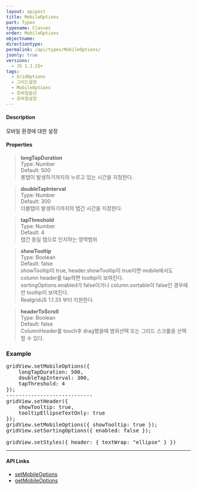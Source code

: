 ```yaml
---
layout: apipost
title: MobileOptions
part: Types
typename: Classes
order: MobileOptions
objectname: 
directiontype: 
permalink: /api/types/MobileOptions/
jsonly: true
versions:
  - JS 1.1.25+
tags:
  - GridOptions
  - 그리드설정
  - MobileOptions
  - 모바일옵션
  - 모바일설정
---
```


#### Description

 모바일 환경에 대한 설정

#### Properties

> **longTapDuration**  
> Type: Number     
> Default: 500  
> 롱탭이 발생하기까지의 누르고 있는 시간을 지정한다.    

> **doubleTapInterval**  
> Type: Number  
> Default: 300    
> 더블탭이 발생하기까지의 탭간 시간을 지정한다. 

> **tapThreshold**  
> Type: Number        
> Default: 4     
> 탭간 동일 탭으로 인지하는 영역범위      

> **showTooltip**  
> Type: Boolean        
> Default: false           
> showTooltip이 true, header.showTooltip이 true이면 mobile에서도 column header를 tap하면 tooltip이 보여진다.  
> sortingOptions.enabled가 false이거나 column.sortable이 false인 경우에만 tooltip이 보여진다.              
> RealgridJS 1.1.33 부터 지원한다.  

> **headerToScroll**  
> Type: Boolean        
> Default: false  
> ColumnHeader를 touch후 drag했을때 범위선택 또는 그리드 스크롤을 선택할 수 있다.  

### Example  

<pre class="prettyprint">
gridView.setMobileOptions({
    longTapDuration: 500,
    doubleTapInterval: 300,
    tapThreshold: 4
});
----------------------------
gridView.setHeader({
    showTooltip: true,
    tooltipEllipseTextOnly: true
});
gridView.setMobileOptions({ showTooltip: true });
gridView.setSortingOptions({ enabled: false });

gridView.setStyles({ header: { textWrap: "ellipse" } })
</pre>

---

#### API Links

* [setMobileOptions](/api/GridBase/setMobileOptions/)  
* [getMobileOptions](/api/GridBase/getMobileOptions/) 

